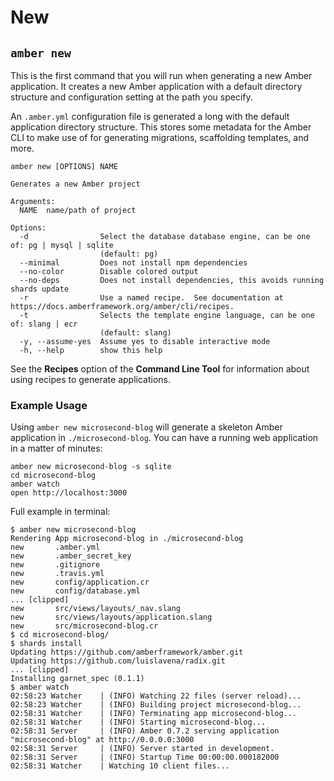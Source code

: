 # New

## `amber new`

This is the first command that you will run when generating a new Amber application. It creates a new Amber application with a default directory structure and configuration setting at the path you specify.

An `.amber.yml` configuration file is generated a long with the default application directory structure. This stores some metadata for the Amber CLI to make use of for generating migrations, scaffolding templates, and more.

```text
amber new [OPTIONS] NAME

Generates a new Amber project

Arguments:
  NAME  name/path of project

Options:
  -d                Select the database database engine, can be one of: pg | mysql | sqlite
                    (default: pg)
  --minimal         Does not install npm dependencies
  --no-color        Disable colored output
  --no-deps         Does not install dependencies, this avoids running shards update
  -r                Use a named recipe.  See documentation at  https://docs.amberframework.org/amber/cli/recipes.
  -t                Selects the template engine language, can be one of: slang | ecr
                    (default: slang)
  -y, --assume-yes  Assume yes to disable interactive mode
  -h, --help        show this help
```

See the **Recipes** option of the **Command Line Tool** for information about using recipes to generate applications.

### Example Usage

Using `amber new microsecond-blog` will generate a skeleton Amber application in `./microsecond-blog`. You can have a running web application in a matter of minutes:

```text
amber new microsecond-blog -s sqlite
cd microsecond-blog
amber watch
open http://localhost:3000
```

Full example in terminal:

```text
$ amber new microsecond-blog
Rendering App microsecond-blog in ./microsecond-blog
new       .amber.yml
new       .amber_secret_key
new       .gitignore
new       .travis.yml
new       config/application.cr
new       config/database.yml
... [clipped]
new       src/views/layouts/_nav.slang
new       src/views/layouts/application.slang
new       src/microsecond-blog.cr
$ cd microsecond-blog/
$ shards install
Updating https://github.com/amberframework/amber.git
Updating https://github.com/luislavena/radix.git
... [clipped]
Installing garnet_spec (0.1.1)
$ amber watch        
02:58:23 Watcher    | (INFO) Watching 22 files (server reload)...
02:58:23 Watcher    | (INFO) Building project microsecond-blog...
02:58:31 Watcher    | (INFO) Terminating app microsecond-blog...
02:58:31 Watcher    | (INFO) Starting microsecond-blog...
02:58:31 Server     | (INFO) Amber 0.7.2 serving application "microsecond-blog" at http://0.0.0.0:3000
02:58:31 Server     | (INFO) Server started in development.
02:58:31 Server     | (INFO) Startup Time 00:00:00.000182000
02:58:31 Watcher    | Watching 10 client files...
```

